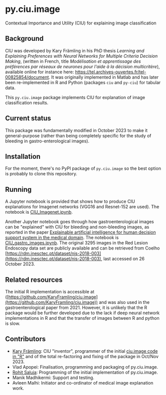 # py.ciu.image
Contextual Importance and Utility (CIU) for explaining image classification

## Background

CIU was developed by Kary Främling in his PhD thesis *Learning and Explaining Preferences with Neural Networks for Multiple Criteria Decision Making*, (written in French, title *Modélisation et apprentissage des préférences par réseaux de neurones pour l'aide à la décision multicritère*), available online for instance here: https://tel.archives-ouvertes.fr/tel-00825854/document. It was originally implemented in Matlab and has later been re-implemented in R and Python (packages `ciu` and `py-ciu`) for tabular data. 

This `py.ciu.image` package implements CIU for explanation of image classification results. 

## Current status

This package was fundamentally modified in October 2023 to make it general-purpose (rather than being completely specific for the study of bleeding in gastro-enterological images). 


## Installation

For the moment, there's no PyPI package of `py.ciu.image` so the best option is probably to clone this repository.  

## Running

A Jupyter notebook is provided that shows how to produce CIU explanations for Imagenet networks (VGG16 and Resnet-152 are used). The notebook is [CIU_Imagenet.ipynb](CIU_Imagenet.ipynb).

Another Jupyter notebook goes through how gastroenterological images can be "explained" with CIU for bleeding and non-bleeding images, as reported in the paper [Explainable artificial intelligence for human decision support system in the medical domain](https://www.mdpi.com/2504-4990/3/3/37). The notebook is [CIU_gastro_images.ipynb](CIU_gastro_images.ipynb). The original 3295 images in the Red Lesion Endoscopy data set are publicly available and can be retrieved from Coelho [https://rdm.inesctec.pt/dataset/nis-2018-003](https://rdm.inesctec.pt/dataset/nis-2018-003), last accessed on 26 October 2023.

## Related resources

The initial R implementation is accessible at ([https://github.com/KaryFramling/ciu.image](https://github.com/KaryFramling/ciu.image)) and was also used in the gastroenterological paper from 2021. However, it is unlikely that the R package would be further developed due to the lack if deep neural network implementations in R and that the transfer of images between R and python is slow.

## Contributors

- [Kary Främling](https://github.com/KaryFramling): CIU "inventor", programmer of the initial [ciu.image code in "R"](https://github.com/KaryFramling/ciu.image) and of the total re-factoring and fixing of the package in Oct/Nov 2023.
- Vlad Apopei: Finalisation, programming and packaging of py.ciu.image.
- [Rohit Saluja](https://github.com/rohitsaluja1): Programming of the initial implementation of py.ciu.image.
- Manik Madhikermi: Support and testing. 
- Avleen Malhi: Initiator and co-ordinator of medical image explanation work. 

